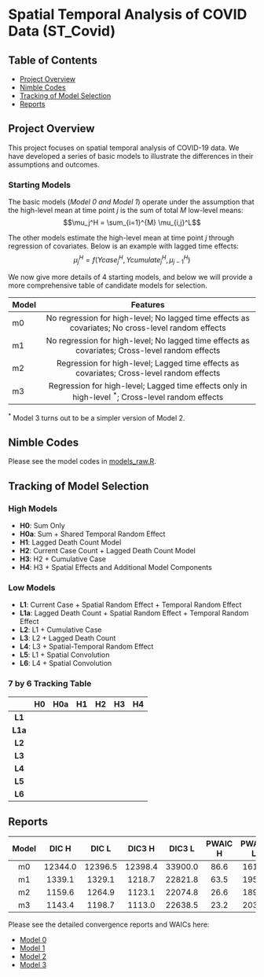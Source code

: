 # Spatial Temporal Analysis of COVID Data (ST_Covid)

## Table of Contents
- [Project Overview](#project-overview)
- [Nimble Codes](#nimble-codes)
- [Tracking of Model Selection](#tracking-of-model-selection)
- [Reports](#reports)

## Project Overview

This project focuses on spatial temporal analysis of COVID-19 data. We have developed a series of basic models to illustrate the differences in their assumptions and outcomes.

### Starting Models 
The basic models (*Model 0 and Model 1*) operate under the assumption that the high-level mean at time point $j$ is the sum of total $M$ low-level means: 
$$\mu_j^H = \sum_{i=1}^{M} \mu_{i,j}^L$$

The other models estimate the high-level mean at time point $j$ through regression of covariates. Below is an example with lagged time effects: 
$$\mu_j^H = f(Ycase_{j}^H, Ycumulate_{j}^H, \mu_{j-1}^H)$$

We now give more details of 4 starting models, and below we will provide a more comprehensive table of candidate models for selection.

| Model | Features |
|-------|:--------:|
| m0 | No regression for high-level; No lagged time effects as covariates; No cross-level random effects |
| m1 | No regression for high-level; No lagged time effects as covariates; Cross-level random effects |
| m2 | Regression for high-level; Lagged time effects as covariates; Cross-level random effects | 
| m3 | Regression for high-level; Lagged time effects only in high-level ${}^*$; Cross-level random effects | 

${}^*$ Model 3 turns out to be a simpler version of Model 2.

## Nimble Codes

Please see the model codes in [models_raw.R](https://github.com/Sijianf/ST_Covid/blob/main/codes/models_raw.R).  

## Tracking of Model Selection

### High Models
- **H0**: Sum Only
- **H0a**: Sum + Shared Temporal Random Effect
- **H1**: Lagged Death Count Model
- **H2**: Current Case Count + Lagged Death Count Model
- **H3**: H2 + Cumulative Case
- **H4**: H3 + Spatial Effects and Additional Model Components

### Low Models
- **L1**: Current Case + Spatial Random Effect + Temporal Random Effect
- **L1a**: Lagged Death Count + Spatial Random Effect + Temporal Random Effect
- **L2**: L1 + Cumulative Case
- **L3**: L2 + Lagged Death Count
- **L4**: L3 + Spatial-Temporal Random Effect
- **L5**: L1 + Spatial Convolution
- **L6**: L4 + Spatial Convolution

### 7 by 6 Tracking Table

|         |  **H0**  |  **H0a** |  **H1**  |  **H2**  |  **H3**  |  **H4**  |
|:-------:|:--------:|:--------:|:--------:|:--------:|:--------:|:--------:|
| **L1**  |          |          |          |          |          |          |
| **L1a** |          |          |          |          |          |          |
| **L2**  |          |          |          |          |          |          |
| **L3**  |          |          |          |          |          |          |
| **L4**  |          |          |          |          |          |          |
| **L5**  |          |          |          |          |          |          |
| **L6**  |          |          |          |          |          |          |

## Reports


| Model |  DIC H  |   DIC L  |  DIC3 H  |  DIC3 L  |  PWAIC H |  PWAIC L |  WAIC H  |  WAIC L  |
|:-----:|:-------:|:--------:|:--------:|:--------:|:--------:|:--------:|:--------:|:--------:|
|  m0   | 12344.0 |  12396.5 | 12398.4  | 33900.0  |  86.6    |  161.9   | 12060.5  | 33256.5  |
|  m1   | 1339.1  |  1329.1  | 1218.7   | 22821.8  |  63.5    |  195.2   | 1004.5   | 22052.9  |
|  m2   | 1159.6  |  1264.9  | 1123.1   | 22074.8  |  26.6    |  189.1   | 1030.1   | 21330.7  |
|  m3   | 1143.4  |  1198.7  | 1113.0   | 22638.5  |  23.2    |  203.9   | 1031.5   | 21836.5  |

Please see the detailed convergence reports and WAICs here: 

- [Model 0](https://sijianf.github.io/ST_Covid/pages/Report_July_m0.html)
- [Model 1](https://sijianf.github.io/ST_Covid/pages/Report_July_m1.html)
- [Model 2](https://sijianf.github.io/ST_Covid/pages/Report_July_m2.html)
- [Model 3](https://sijianf.github.io/ST_Covid/pages/Report_July_m3.html)







